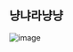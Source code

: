 ## 냥냐라냥냥
![image](https://user-images.githubusercontent.com/51523573/227707484-835386b6-fa0e-497d-a2c0-57cb232beb4e.png)

